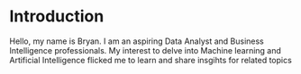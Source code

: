 # Introduction 
Hello, my name is Bryan. I am an aspiring Data Analyst and Business Intelligence professionals. My interest to delve into Machine learning and Artificial Intelligence flicked me to learn and share insgihts for related topics


